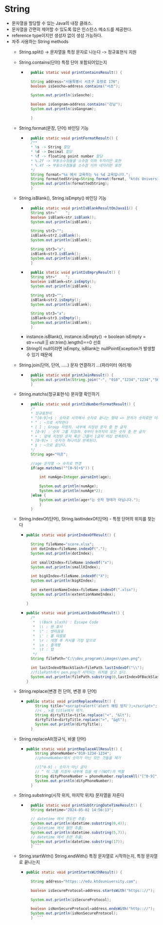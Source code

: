 # String
- 문자열을 할당할 수 있는 Java의 내장 클래스.
- 문자열을 간편히 제어할 수 있도록 많은 인스턴스 메소드를 제공한다.
- reference type이지만 생성자 없이 생성 가능하다.
- 자주 사용하는 String methods
	- String.split() -> 문자열을 특정 문자로 나눈다 -> 정규표현식 지원 	
	- String.contains(단어) 특정 단어 포함되어있는지 
		- ```java
			public static void printContainsResult() {
		
			String address="서울특별시 서초구 효령로 176";
			boolean isSeocho=address.contains("서초");
		
			System.out.println(isSeocho);
		
			boolean isGangnam=address.contains("강남");
			System.out.println(isGangnam);
		
			}
			```
	- String.format(문장, 단어) 바인딩 기능
		- ```java
			public static void printFormatResult() {
			/**
			* %s -> String 할당
		 	* %d -> Decimal 할당
		 	* %f -> floating point number 할당
		 	* %.2f -> 부동소수점들을 소수점 이하 두자리만 표현
			* %.4f -> 부동소수점들을 소수점 이하 네자리만 표현
		 	*/
			String format="%s 에서 교육하는 %s %d 교육입니다.";
			String formattedString=String.format(format, "ktds University","Java",22);
			System.out.println(formattedString);
			}
			```
	- String.isBlank(), String.isEmpty() 바인딩 기능
		- ```java
			public static void printIsBlankResultOnJava11() {
			String str="    ";
			boolean isBlank=str.isBlank();
			System.out.println(isBlank);
		
			String str2="";
			isBlank=str2.isBlank();
			System.out.println(isBlank);
		
			String str3="a";
			isBlank=str3.isBlank();
			System.out.println(isBlank);
			}
			```
		- ```java
			public static void printIsEmpryResult() {
			String str="    ";
			boolean isBlank=str.isEmpty();
			System.out.println(isBlank);
		
			String str2="";
			isBlank=str2.isEmpty();
			System.out.println(isBlank);
		
			String str3="a";
			isBlank=str3.isEmpty();
			System.out.println(isBlank);
			}
			``` 
		- instance.isBlank(), instance.isEmpty() -> boolean isEmpty = str==null || str.trim().length()==0 선호
		- String이 null이라면 isEmpty, isBlank는 nullPointException가 발생할 수 있기 때문에
    
	- String.join(단어, 단어, .....) 문자 연결하기 ...(파라미터 여러개)
		- ```java
			public static void printJoinResult() {
			System.out.println(String.join("-", "010","1234","1234","5678","5678"));
			}
			```
	- String.matchs(정규표현식) 문자열 확인하기
		- ```java
			public static void printIsNumberFormatResult() {
			/*
		 	* 정규표현식
		 	* ^[0-9]+$ : 숫자로 시작해서 숫자로 끝나는 형태 => 문자가 숫자로만 이루어져있는가?
			* ^ : ~으로 시작한다
		 	* [ ] : Group 지정자. 내부에 지정된 문자 중 한 글자
		 	* [0-9] : 숫자 그룹 지정자. 0부터 9까지의 모든 숫자 중 한 글자
		 	* + : 앞에 지정된 문자 혹은 그룹이 1글자 이상 반복된다.
		 	* [0-9]+ : 숫자가 하나이상 반복된다.
		 	* $ : ~으로 끝난다.
		 	*/
			String age="마흔";
		
			//age 문자열 -> 숫자로 변경
			if(age.matches("^[0-9]+$")) {
			
				int numAge=Integer.parseInt(age);
			
				System.out.println(numAge);
				System.out.println(numAge*2);
			}else {
				System.out.println(age+"는 숫자 형태가 아닙니다.");
				}
			}
			```
    
  - String.indexOf(단어), String.lastIndexOf(단어) - 특정 단어의 위치를 찾는다
    - ```java
      public static void printIndexOfResult() {
		
  		String fileName="score.xlsx";
  		int dotIndex=fileName.indexOf(".");
  		System.out.println(dotIndex);
  		
  		int smallXIndex=fileName.indexOf("x");
  		System.out.println(smallXIndex);
  		
  		int bigXIndex=fileName.indexOf("X");
  		System.out.println(bigXIndex);
  		
  		int extentionNameIndex=fileName.indexOf(".xlsx");
  		System.out.println(extentionNameIndex);
  		
  	  }
      ```
    - ```java
      public static void printLastIndexOfResult() {
  		/*
  		 *  \(Back slash) : Escape Code
  		 *  \\ : 원 표시
  		 *  \" : 쌍따음표
  		 *  \' : 홑 따음표
  		 *  \r : 개행 후 커서를 가장 앞으로
  		 *  \n : 줄개행
  		 *  \t : 탭
  		 */
  		String filePath="C:\\dev_program\\images\\pen.png";
  		
  		int lastIndexOfBackSlash=filePath.lastIndexOf("\\");
  		//filePath에서 pen.png가 시작되는 위치를 알고 싶다.
  		System.out.println(filePath.substring(0,lastIndexOfBackSlash));
  	  }
      ```
      
  - String.replace(변경 전 단어, 변경 후 단어)
      - ```java
        public static void printReplaceResult() {
    		String title="<script>alert('alert 해킹 방지');</script>";
    		//< , >를 title에서 제거.
    		String dirtyTitle=title.replace("<", "&lt");
    		dirtyTitle=dirtyTitle.replace(">", "&gt");
    		System.out.println(dirtyTitle);
    	  }
        ```
   - String.replaceAll(정규식, 바꿀 단어)
      - ```java
        public static void printReplaceAllResult() {
    		String phoneNumber="010-1234-1234";
    		//phoneNumber에서 숫자가 아닌 모든 것들을 제거
    		
    		//[^0-9] : 숫자가 아닌 글자
    		// ^ 이 그룹 지정자 내부에 있을 때 !(NOT)의 역할 
    		String dityPhoneNumber = phoneNumber.replaceAll("[^0-9]", "");
    		System.out.println(dityPhoneNumber);
    	  }
        ```
  - String.substring(시작 위치, 마지막 위치) 문자열을 자른다
  	- ```java
    	public static void printSubStringDateTimeResult() {
		String datetime="2024-05-02 14:56:13";
	
		// datetime 에서 연도만 추출;
		System.out.println(datetime.substring(0,4));
		// datetime 에서 월만 추출;
		System.out.println(datetime.substring(5,7));
		// datetime 에서 초만 추출;
		System.out.println(datetime.substring(17));
		} ```
  - String.startWith() String.endWith() 특정 문자열로 시작하는지, 특정 문자열로 끝나는지
    - ```java
      public static void printStartsWithResult() {
		
		String address="https:://edu.ktdsuniversity.com";
		
		boolean isSecureProtocol=address.startsWith("https:://");
		
		System.out.println(isSecureProtocol);
		
		boolean isNonSecureProtocol=address.endsWith("http:://");
		System.out.println(isNonSecureProtocol);
 		}  ```
